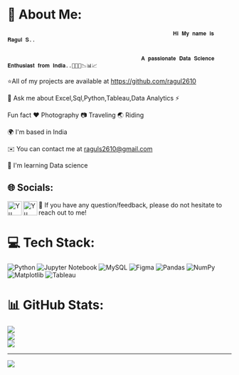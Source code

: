 # 💫 About Me:
                                                        𝐇𝐢 𝐌𝐲 𝐧𝐚𝐦𝐞 𝐢𝐬 𝐑𝐚𝐠𝐮𝐥 𝐒..                                            
                                                        
                                                        
                                              𝐀 𝐩𝐚𝐬𝐬𝐢𝐨𝐧𝐚𝐭𝐞 𝐃𝐚𝐭𝐚 𝐒𝐜𝐢𝐞𝐧𝐜𝐞 𝐄𝐧𝐭𝐡𝐮𝐬𝐢𝐚𝐬𝐭 𝐟𝐫𝐨𝐦 𝐈𝐧𝐝𝐢𝐚..👩🏻‍💻📉📊📈 

⭐All of my projects are available at https://github.com/ragul2610

 
 💬 Ask me about Excel,Sql,Python,Tableau,Data Analytics ⚡ 

 
  Fun fact ♥️ Photography 📷 Traveling 🌏 Riding

  
  🌍  I'm based in India<br>
  
  ✉️ You can contact me at raguls2610@gmail.com<br>
  
  🧠  I'm learning Data science


## 🌐 Socials:
<a href="https://www.linkedin.com/in/ragul26/"><img align="left" src="https://raw.githubusercontent.com/yushi1007/yushi1007/main/images/linkedin.svg" alt="Yu Shi | LinkedIn" width="32px"/></a>
<a href="https://instagram.com/___r.a.g.u.l.__/"><img align="left" src="https://raw.githubusercontent.com/yushi1007/yushi1007/main/images/instagram.svg" alt="Yu Shi | Instagram" width="32px"/></a>
💬 If you have any question/feedback, please do not hesitate to reach out to me!


# 💻 Tech Stack:
![Python](https://img.shields.io/badge/python-3670A0?style=for-the-badge&logo=python&logoColor=ffdd54) ![Jupyter Notebook](https://img.shields.io/badge/jupyter-%23FA0E00.svg?style=for-the-badge&logo=jupyter&logoColor=orange) ![MySQL](https://img.shields.io/badge/mysql-%2300000f.svg?style=for-the-badge&logo=mysql&logoColor=blue) ![Figma](https://img.shields.io/badge/figma-%23F24E1E.svg?style=for-the-badge&logo=figma&logoColor=white) ![Pandas](https://img.shields.io/badge/pandas-%23150458.svg?style=for-the-badge&logo=pandas&logoColor=white) ![NumPy](https://img.shields.io/badge/numpy-%23013243.svg?style=for-the-badge&logo=numpy&logoColor=white) ![Matplotlib](https://img.shields.io/badge/Matplotlib-%23ffffff.svg?style=for-the-badge&logo=Matplotlib&logoColor=black) ![Tableau](https://img.shields.io/badge/Tableau-E97627?style=for-the-badge&logo=Tableau&logoColor=blue)
# 📊 GitHub Stats:
![](https://github-readme-stats.vercel.app/api?username=ragul2610&theme=dark&hide_border=false&include_all_commits=false&count_private=false)<br/>
![](https://github-readme-streak-stats.herokuapp.com/?user=ragul2610&theme=dark&hide_border=false)<br/>
![](https://github-readme-stats.vercel.app/api/top-langs/?username=ragul2610&theme=dark&hide_border=false&include_all_commits=false&count_private=false&layout=compact)

---
[![](https://visitcount.itsvg.in/api?id=ragul2610&icon=7&color=1)](https://visitcount.itsvg.in)

<!-- Proudly created with GPRM ( https://gprm.itsvg.in ) -->
